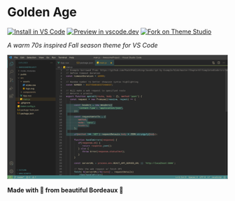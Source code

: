 # Golden Age

[![Install in VS Code](https://img.shields.io/badge/Install%20from-VS%20Code%20Marketplace-green)](https://marketplace.visualstudio.com/items?itemName=DamButy.golden-age) [![Preview in vscode.dev](https://img.shields.io/badge/Preview%20in-vscode.dev-blue)](https://vscode.dev/theme/DamButy.golden-age) [![Fork on Theme Studio](https://img.shields.io/badge/Fork%20on-Theme%20Studio-blue)](https://themes.vscode.one/theme/Damso/3Ow5VKmY)

_A warm 70s inspired Fall season theme for VS Code_

![Screenshot](images/screenshot.png)

**Made with 💝 from beautiful Bordeaux 🍷**
